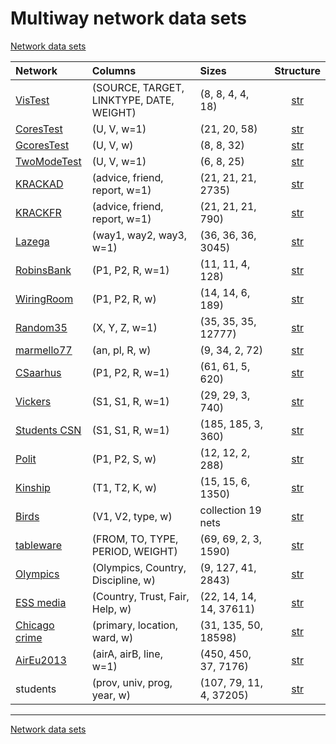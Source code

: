# Multiway network data sets

[Network data sets](https://github.com/bavla/Nets/tree/master/data/README.md)
  
| Network | Columns |  Sizes | Structure |
| :---         |     :---       |     :---       |      :---:   |
| [VisTest](https://raw.githubusercontent.com/bavla/ibm3m/master/data/VisTest.json)   | (SOURCE, TARGET, LINKTYPE, DATE, WEIGHT)    | (8, 8, 4, 4, 18)     | [str](https://github.com/bavla/ibm3m/blob/master/data/str/VisTest.md)     |
| [CoresTest](https://raw.githubusercontent.com/bavla/ibm3m/master/data/coresTest.json)   | (U, V, w=1)    | (21, 20, 58)     | [str](https://github.com/bavla/ibm3m/blob/master/data/str/coresTest.md)     |
| [GcoresTest](https://raw.githubusercontent.com/bavla/ibm3m/master/data/GcoresTest.json)   | (U, V, w)    | (8, 8, 32)     | [str](https://github.com/bavla/ibm3m/blob/master/data/str/GcoresTest.md)     |
| [TwoModeTest](https://raw.githubusercontent.com/bavla/ibm3m/master/TwoModeTest.json)   | (U, V, w=1)    | (6, 8, 25)     | [str](https://github.com/bavla/ibm3m/blob/master/data/str/TwoModeTest.md)     |
| [KRACKAD](https://raw.githubusercontent.com/bavla/ibm3m/master/data/KRACKAD.json)   | (advice, friend, report, w=1)    | (21, 21, 21, 2735)     | [str](https://github.com/bavla/ibm3m/blob/master/data/str/KRACKAD.md)     |
| [KRACKFR](https://raw.githubusercontent.com/bavla/ibm3m/master/data/KRACKFR.json)   | (advice, friend, report, w=1)    | (21, 21, 21, 790)      | [str](https://github.com/bavla/ibm3m/blob/master/data/str/KRACKFR.md)     |
| [Lazega](https://raw.githubusercontent.com/bavla/ibm3m/master/data/lazega36.json)   | (way1, way2, way3, w=1)      | (36, 36, 36, 3045)       | [str](https://github.com/bavla/ibm3m/blob/master/data/str/Lazega36.md)      |
| [RobinsBank](https://raw.githubusercontent.com/bavla/ibm3m/master/data/RobinsBank.json)   | (P1, P2, R, w=1)      | (11, 11, 4, 128)       | [str](https://github.com/bavla/ibm3m/blob/master/data/str/RobinsBank.md)      |
| [WiringRoom](https://raw.githubusercontent.com/bavla/ibm3m/master/data/WiringRoom.json)   | (P1, P2, R, w)      | (14, 14, 6, 189)       | [str](https://github.com/bavla/ibm3m/blob/master/data/str/WiringRoom.md)      |
| [Random35](https://raw.githubusercontent.com/bavla/ibm3m/master/data/random35.json)   | (X, Y, Z, w=1)      | (35, 35, 35, 12777)      | [str](https://github.com/bavla/ibm3m/blob/master/data/str/random35.md)     |
| [marmello77](https://raw.githubusercontent.com/bavla/ibm3m/master/data/marmello77.json)   | (an, pl, R, w)      | (9, 34, 2, 72)      | [str](https://github.com/bavla/ibm3m/blob/master/data/str/marmello77.md)     |
| [CSaarhus](https://raw.githubusercontent.com/bavla/ibm3m/master/data/CSaarhus.json)   | (P1, P2, R, w=1)      | (61, 61, 5, 620)      | [str](https://github.com/bavla/ibm3m/blob/master/data/str/CSaarhus.md)     |
| [Vickers](https://raw.githubusercontent.com/bavla/ibm3m/master/data/Vickers.json)   | (S1, S1, R, w=1)      | (29, 29, 3, 740)      | [str](https://github.com/bavla/ibm3m/blob/master/data/str/vickers.md)     |
| [Students CSN](https://raw.githubusercontent.com/bavla/ibm3m/master/data/Students.json)   | (S1, S1, R, w=1)      | (185, 185, 3, 360)      | [str](https://github.com/bavla/ibm3m/blob/master/data/str/studentsCSN.md)     |
| [Polit](https://raw.githubusercontent.com/bavla/ibm3m/master/data/polit.json)   | (P1, P2, S, w)      | (12, 12, 2, 288)      | [str](https://github.com/bavla/ibm3m/blob/master/data/str/polit.md)     |
| [Kinship](https://raw.githubusercontent.com/bavla/ibm3m/master/data/kinship.json)   | (T1, T2, K, w)      | (15, 15, 6, 1350)      | [str](https://github.com/bavla/ibm3m/blob/master/data/str/kinship.md)     |
| [Birds](https://github.com/bavla/ibm3m/raw/master/data/birds.zip)   | (V1, V2, type, w)      | collection 19 nets      | [str](https://github.com/bavla/ibm3m/blob/master/data/str/birds.md)     |
| [tableware](https://raw.githubusercontent.com/bavla/ibm3m/master/data/tableware.json)   | (FROM, TO, TYPE, PERIOD, WEIGHT)      | (69, 69, 2, 3, 1590)      | [str](https://github.com/bavla/ibm3m/blob/master/data/str/tableware.md)     |
| [Olympics](https://raw.githubusercontent.com/bavla/ibm3m/master/data/Olympics1.json)  | (Olympics, Country, Discipline, w)  | (9, 127, 41, 2843)   | [str](https://github.com/bavla/ibm3m/blob/master/data/str/Olympics1.md)  |
| [ESS media](https://raw.githubusercontent.com/bavla/ibm3m/master/data/ESSmedia.json)  | (Country, Trust, Fair, Help, w)  | (22, 14, 14, 14, 37611)   | [str](https://github.com/bavla/ibm3m/blob/master/data/str/ESSmedia.md)  |
| [Chicago crime](https://raw.githubusercontent.com/bavla/ibm3m/master/data/ChicagoCrime1.json)  | (primary, location, ward, w)  | (31, 135, 50, 18598)   | [str](https://github.com/bavla/ibm3m/blob/master/data/str/ChicagoCrime1.md)  |
| [AirEu2013](https://raw.githubusercontent.com/bavla/ibm3m/master/data/AirEu2013Ext.json)  | (airA, airB, line, w=1)  | (450, 450, 37, 7176)   | [str](https://github.com/bavla/ibm3m/blob/master/data/str/AirEu2013.md)  |
| students  | (prov, univ, prog, year, w)      | (107, 79, 11, 4, 37205)       | [str](https://github.com/bavla/ibm3m/blob/master/data/str/students.md)      |


<hr>

[Network data sets](https://github.com/bavla/Nets/tree/master/data/README.md)

